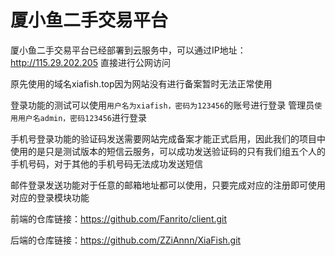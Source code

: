 # 厦小鱼二手交易平台



厦小鱼二手交易平台已经部署到云服务中，可以通过IP地址：http://115.29.202.205  直接进行公网访问

原先使用的域名xiafish.top因为网站没有进行备案暂时无法正常使用

登录功能的测试可以使用`用户名为xiafish，密码为123456`的账号进行登录
管理员`使用用户名admin，密码123456`进行登录

手机号登录功能的验证码发送需要网站完成备案才能正式启用，因此我们的项目中使用的是只是测试版本的短信云服务，可以成功发送验证码的只有我们组五个人的手机号码，对于其他的手机号码无法成功发送短信

邮件登录发送功能对于任意的邮箱地址都可以使用，只要完成对应的注册即可使用对应的登录模块功能

前端的仓库链接：https://github.com/Fanrito/client.git

后端的仓库链接：https://github.com/ZZiAnnn/XiaFish.git